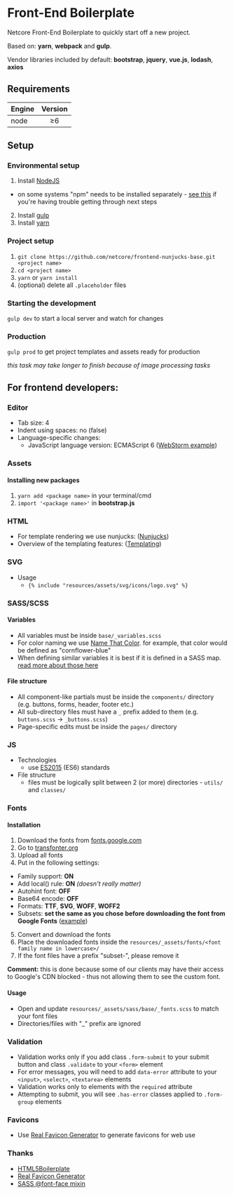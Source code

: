 # Front-End Boilerplate
Netcore Front-End Boilerplate to quickly start off a new project.

Based on: **yarn**, **webpack** and **gulp**.

Vendor libraries included by default: **bootstrap**, **jquery**, **vue.js**, **lodash**, **axios**

## Requirements
| Engine        | Version       |
| ------------- |:-------------:|
| node          | ≥6            |

## Setup
### Environmental setup
1. Install [NodeJS](https://nodejs.org/en/)
  * on some systems "npm" needs to be installed separately - [see this](https://docs.npmjs.com/getting-started/installing-node) if you're having trouble getting through next steps
2. Install [gulp](https://gulpjs.com)
3. Install [yarn](https://yarnpkg.com/en/docs/install)

### Project setup
1. `git clone https://github.com/netcore/frontend-nunjucks-base.git <project name>`
2. `cd <project name>`
3. `yarn` or `yarn install`
4. (optional) delete all `.placeholder` files

### Starting the development
`gulp dev` to start a local server and watch for changes

### Production
`gulp prod` to get project templates and assets ready for production

_this task may take longer to finish because of image processing tasks_

## For frontend developers:

### Editor
* Tab size: 4
* Indent using spaces: no (false)
* Language-specific changes:
  * JavaScript language version: ECMAScript 6 ([WebStorm example](https://i.imgur.com/rB1DYqi.png))

### Assets
#### Installing new packages
1. `yarn add <package name>` in your terminal/cmd
2. `import '<package name>'` in **bootstrap.js** 

### HTML
* For template rendering we use nunjucks: ([Nunjucks](https://mozilla.github.io/nunjucks/))
* Overview of the templating features: ([Templating](https://mozilla.github.io/nunjucks/templating.html))

### SVG
* Usage
  * `{% include "resources/assets/svg/icons/logo.svg" %}`

### SASS/SCSS
#### Variables
* All variables must be inside `base/_variables.scss`
* For color naming we use [Name That Color](http://chir.ag/projects/name-that-color/#6195ED). for example, that color would be defined as "cornflower-blue"
* When defining similar variables it is best if it is defined in a SASS map. [read more about those here](https://webdesign.tutsplus.com/tutorials/an-introduction-to-sass-maps-usage-and-examples--cms-22184)

#### File structure
* All component-like partials must be inside the `components/` directory (e.g. buttons, forms, header, footer etc.)
* All sub-directory files must have a `_` prefix added to them (e.g. `buttons.scss` -> `_buttons.scss`)
* Page-specific edits must be inside the `pages/` directory

### JS
* Technologies
  * use [ES2015](https://babeljs.io/learn-es2015/) (ES6) standards
* File structure
  * files must be logically split between 2 (or more) directories - `utils/` and `classes/`

### Fonts
#### Installation
1. Download the fonts from [fonts.google.com](https://fonts.google.com/)
2. Go to [transfonter.org](https://transfonter.org/)
3. Upload all fonts
4. Put in the following settings:
  * Family support: **ON**
  * Add local() rule: **ON** _(doesn't really matter)_
  * Autohint font: **OFF**
  * Base64 encode: **OFF**
  * Formats: **TTF**, **SVG**, **WOFF**, **WOFF2**
  * Subsets: **set the same as you chose before downloading the font from Google Fonts** ([example](https://i.imgur.com/2lIfhif.png))
5. Convert and download the fonts
6. Place the downloaded fonts inside the `resources/_assets/fonts/<font family name in lowercase>/`
7. If the font files have a prefix "subset-", please remove it

**Comment:** this is done because some of our clients may have their access to Google's CDN blocked - thus not allowing them to see the custom font.

#### Usage
* Open and update `resources/_assets/sass/base/_fonts.scss` to match your font files
* Directories/files with "\_" prefix are ignored

### Validation
 * Validation works only if you add class `.form-submit` to your submit button and class `.validate` to your `<form>` element
 * For error messages, you will need to add `data-error` attribute to your `<input>`, `<select>`, `<textarea>` elements
 * Validation works only to elements with the `required` attribute
 * Attempting to submit, you will see `.has-error` classes applied to `.form-group` elements

### Favicons
* Use [Real Favicon Generator](https://realfavicongenerator.net/) to generate favicons for web use

### Thanks
* [HTML5Boilerplate](https://html5boilerplate.com/)
* [Real Favicon Generator](https://realfavicongenerator.net/)
* [SASS @font-face mixin](https://gist.github.com/jonathantneal/d0460e5c2d5d7f9bc5e6)
